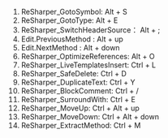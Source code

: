 [//]: # (#resharper keymaps)
1. ReSharper_GotoSymbol: Alt + S
2. ReSharper_GotoType: Alt + E
3. ReSharper_SwitchHeaderSource： Alt + ;
4. Edit.PreviousMethod : Alt + up
4. Edit.NextMethod : Alt + down
5. ReSharper_OptimizeReferences: Alt + O
6. ReSharper_LiveTemplatesInsert: Ctrl + L
7. ReSharper_SafeDelete: Ctrl + D
8. ReSharper_DuplicateText: Ctrl + Y
9. ReSharper_BlockComment: Ctrl + /
10. ReSharper_SurroundWith: Ctrl + E
11. ReSharper_MoveUp: Ctrl + Alt + up
12. ReSharper_MoveDown: Ctrl + Alt + down
13. ReSharper_ExtractMethod: Ctrl + M